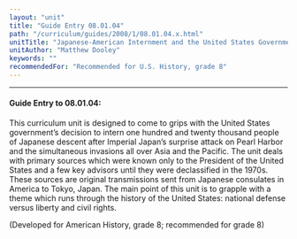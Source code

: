 ```yaml
---
layout: "unit"
title: "Guide Entry 08.01.04"
path: "/curriculum/guides/2008/1/08.01.04.x.html"
unitTitle: "Japanese-American Internment and the United States Government"
unitAuthor: "Matthew Dooley"
keywords: ""
recommendedFor: "Recommended for U.S. History, grade 8"
---
```

<body>
<hr/>
<h4>
Guide Entry to 08.01.04:
</h4>
<p>
This curriculum unit is designed to come to grips with the United States government’s decision to intern one hundred and twenty thousand people of Japanese descent after Imperial Japan’s surprise attack on Pearl Harbor and the simultaneous invasions all over Asia and the Pacific. The unit deals with primary sources which were known only to the President of the United States and a few key advisors until they were declassified in the 1970s. These sources are original transmissions sent from Japanese consulates in America to Tokyo, Japan. The main point of this unit is to grapple with a theme which runs through the history of the United States: national defense versus liberty and civil rights.
</p>
<p>
(Developed for American History, grade 8; recommended for grade 8)
</p>
</body>
